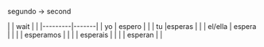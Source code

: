 

segundo   -> second


|   | wait |  |
|---------|-------|
| yo | espero  |  |
| tu  |esperas  |  |
| el/ella  | espera  |  |
|   | esperamos |  |
|   | esperais |  |
|   | esperan |  |
